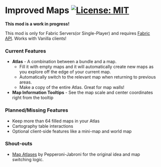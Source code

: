 # Improved Maps [![License: MIT](https://img.shields.io/badge/License-MIT-yellow.svg)](https://opensource.org/licenses/MIT)

**This mod is a work in progress!**

This mod is only for Fabric Servers(or Single-Player) and requires [Fabric API](https://modrinth.com/mod/fabric-api). Works with Vanilla clients!

### Current Features
- **Atlas** - A combination between a bundle and a map. 
  - Fill it with empty maps and it will automatically create new maps as you explore off the edge of your current map. 
  - Automatically switch to the relevant map when returning to previous areas.
  - Make a copy of the entire Atlas. Great for map walls!
- **Map Information Tooltips** - See the map scale and center coordinates right from the tooltip

### Planned/Missing Features
- Keep more than 64 filled maps in your Atlas
- Cartography table interactions
- Optional client-side features like a mini-map and world map

### Shout-outs
- [Map Atlases](https://modrinth.com/mod/map-atlases) by Pepperoni-Jabroni for the original idea and map switching logic.

